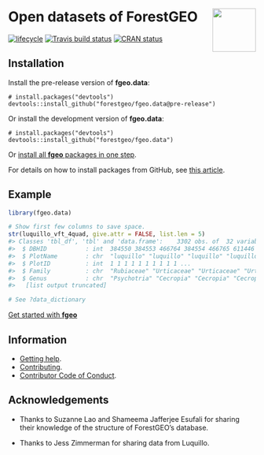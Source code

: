 
<!-- README.md is generated from README.Rmd. Please edit that file -->

# <img src="https://i.imgur.com/vTLlhbp.png" align="right" height=88 /> Open datasets of ForestGEO

[![lifecycle](https://img.shields.io/badge/lifecycle-experimental-orange.svg)](https://www.tidyverse.org/lifecycle/#experimental)
[![Travis build
status](https://travis-ci.org/forestgeo/fgeo.data.svg?branch=master)](https://travis-ci.org/forestgeo/fgeo.data)
[![CRAN
status](https://www.r-pkg.org/badges/version/fgeo.data)](https://cran.r-project.org/package=fgeo.data)

## Installation

Install the pre-release version of **fgeo.data**:

    # install.packages("devtools")
    devtools::install_github("forestgeo/fgeo.data@pre-release")

Or install the development version of **fgeo.data**:

    # install.packages("devtools")
    devtools::install_github("forestgeo/fgeo.data")

Or [install all **fgeo** packages in one
step](https://forestgeo.github.io/fgeo/index.html#installation).

For details on how to install packages from GitHub, see [this
article](https://goo.gl/dQKEeg).

## Example

``` r
library(fgeo.data)

# Show first few columns to save space.
str(luquillo_vft_4quad, give.attr = FALSE, list.len = 5)
#> Classes 'tbl_df', 'tbl' and 'data.frame':    3302 obs. of  32 variables:
#>  $ DBHID           : int  384550 384553 466764 384554 466765 611446 384555 466766 611447 384556 ...
#>  $ PlotName        : chr  "luquillo" "luquillo" "luquillo" "luquillo" ...
#>  $ PlotID          : int  1 1 1 1 1 1 1 1 1 1 ...
#>  $ Family          : chr  "Rubiaceae" "Urticaceae" "Urticaceae" "Urticaceae" ...
#>  $ Genus           : chr  "Psychotria" "Cecropia" "Cecropia" "Cecropia" ...
#>   [list output truncated]

# See ?data_dictionary
```

[Get started with
**fgeo**](https://forestgeo.github.io/fgeo/articles/fgeo.html)

## Information

  - [Getting help](SUPPORT.md).
  - [Contributing](CONTRIBUTING.md).
  - [Contributor Code of Conduct](CODE_OF_CONDUCT.md).

## Acknowledgements

  - Thanks to Suzanne Lao and Shameema Jafferjee Esufali for sharing
    their knowledge of the structure of ForestGEO’s database.

  - Thanks to Jess Zimmerman for sharing data from Luquillo.

